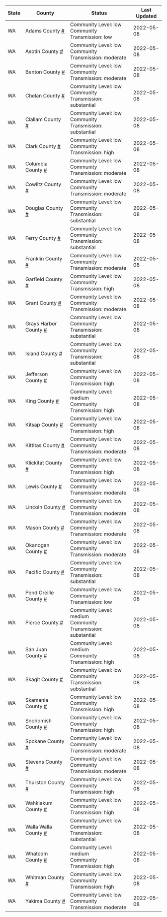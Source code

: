 State | County | Status | Last Updated
--- | --- | --- | --- 
WA | Adams County <a href="#adams_county">#</a> | <a name="adams_county"></a>Community Level: low<br/>Community Transmission: low | 2022-05-08
WA | Asotin County <a href="#asotin_county">#</a> | <a name="asotin_county"></a>Community Level: low<br/>Community Transmission: moderate | 2022-05-08
WA | Benton County <a href="#benton_county">#</a> | <a name="benton_county"></a>Community Level: low<br/>Community Transmission: moderate | 2022-05-08
WA | Chelan County <a href="#chelan_county">#</a> | <a name="chelan_county"></a>Community Level: low<br/>Community Transmission: substantial | 2022-05-08
WA | Clallam County <a href="#clallam_county">#</a> | <a name="clallam_county"></a>Community Level: low<br/>Community Transmission: substantial | 2022-05-08
WA | Clark County <a href="#clark_county">#</a> | <a name="clark_county"></a>Community Level: low<br/>Community Transmission: high | 2022-05-08
WA | Columbia County <a href="#columbia_county">#</a> | <a name="columbia_county"></a>Community Level: low<br/>Community Transmission: moderate | 2022-05-08
WA | Cowlitz County <a href="#cowlitz_county">#</a> | <a name="cowlitz_county"></a>Community Level: low<br/>Community Transmission: moderate | 2022-05-08
WA | Douglas County <a href="#douglas_county">#</a> | <a name="douglas_county"></a>Community Level: low<br/>Community Transmission: substantial | 2022-05-08
WA | Ferry County <a href="#ferry_county">#</a> | <a name="ferry_county"></a>Community Level: low<br/>Community Transmission: substantial | 2022-05-08
WA | Franklin County <a href="#franklin_county">#</a> | <a name="franklin_county"></a>Community Level: low<br/>Community Transmission: moderate | 2022-05-08
WA | Garfield County <a href="#garfield_county">#</a> | <a name="garfield_county"></a>Community Level: low<br/>Community Transmission: high | 2022-05-08
WA | Grant County <a href="#grant_county">#</a> | <a name="grant_county"></a>Community Level: low<br/>Community Transmission: moderate | 2022-05-08
WA | Grays Harbor County <a href="#grays_harbor_county">#</a> | <a name="grays_harbor_county"></a>Community Level: low<br/>Community Transmission: substantial | 2022-05-08
WA | Island County <a href="#island_county">#</a> | <a name="island_county"></a>Community Level: low<br/>Community Transmission: substantial | 2022-05-08
WA | Jefferson County <a href="#jefferson_county">#</a> | <a name="jefferson_county"></a>Community Level: low<br/>Community Transmission: high | 2022-05-08
WA | King County <a href="#king_county">#</a> | <a name="king_county"></a>Community Level: medium<br/>Community Transmission: high | 2022-05-08
WA | Kitsap County <a href="#kitsap_county">#</a> | <a name="kitsap_county"></a>Community Level: low<br/>Community Transmission: high | 2022-05-08
WA | Kittitas County <a href="#kittitas_county">#</a> | <a name="kittitas_county"></a>Community Level: low<br/>Community Transmission: moderate | 2022-05-08
WA | Klickitat County <a href="#klickitat_county">#</a> | <a name="klickitat_county"></a>Community Level: low<br/>Community Transmission: high | 2022-05-08
WA | Lewis County <a href="#lewis_county">#</a> | <a name="lewis_county"></a>Community Level: low<br/>Community Transmission: moderate | 2022-05-08
WA | Lincoln County <a href="#lincoln_county">#</a> | <a name="lincoln_county"></a>Community Level: low<br/>Community Transmission: moderate | 2022-05-08
WA | Mason County <a href="#mason_county">#</a> | <a name="mason_county"></a>Community Level: low<br/>Community Transmission: moderate | 2022-05-08
WA | Okanogan County <a href="#okanogan_county">#</a> | <a name="okanogan_county"></a>Community Level: low<br/>Community Transmission: moderate | 2022-05-08
WA | Pacific County <a href="#pacific_county">#</a> | <a name="pacific_county"></a>Community Level: low<br/>Community Transmission: substantial | 2022-05-08
WA | Pend Oreille County <a href="#pend_oreille_county">#</a> | <a name="pend_oreille_county"></a>Community Level: low<br/>Community Transmission: low | 2022-05-08
WA | Pierce County <a href="#pierce_county">#</a> | <a name="pierce_county"></a>Community Level: medium<br/>Community Transmission: substantial | 2022-05-08
WA | San Juan County <a href="#san_juan_county">#</a> | <a name="san_juan_county"></a>Community Level: medium<br/>Community Transmission: high | 2022-05-08
WA | Skagit County <a href="#skagit_county">#</a> | <a name="skagit_county"></a>Community Level: low<br/>Community Transmission: substantial | 2022-05-08
WA | Skamania County <a href="#skamania_county">#</a> | <a name="skamania_county"></a>Community Level: low<br/>Community Transmission: high | 2022-05-08
WA | Snohomish County <a href="#snohomish_county">#</a> | <a name="snohomish_county"></a>Community Level: low<br/>Community Transmission: high | 2022-05-08
WA | Spokane County <a href="#spokane_county">#</a> | <a name="spokane_county"></a>Community Level: low<br/>Community Transmission: moderate | 2022-05-08
WA | Stevens County <a href="#stevens_county">#</a> | <a name="stevens_county"></a>Community Level: low<br/>Community Transmission: moderate | 2022-05-08
WA | Thurston County <a href="#thurston_county">#</a> | <a name="thurston_county"></a>Community Level: low<br/>Community Transmission: high | 2022-05-08
WA | Wahkiakum County <a href="#wahkiakum_county">#</a> | <a name="wahkiakum_county"></a>Community Level: low<br/>Community Transmission: high | 2022-05-08
WA | Walla Walla County <a href="#walla_walla_county">#</a> | <a name="walla_walla_county"></a>Community Level: low<br/>Community Transmission: substantial | 2022-05-08
WA | Whatcom County <a href="#whatcom_county">#</a> | <a name="whatcom_county"></a>Community Level: medium<br/>Community Transmission: high | 2022-05-08
WA | Whitman County <a href="#whitman_county">#</a> | <a name="whitman_county"></a>Community Level: low<br/>Community Transmission: high | 2022-05-08
WA | Yakima County <a href="#yakima_county">#</a> | <a name="yakima_county"></a>Community Level: low<br/>Community Transmission: moderate | 2022-05-08
